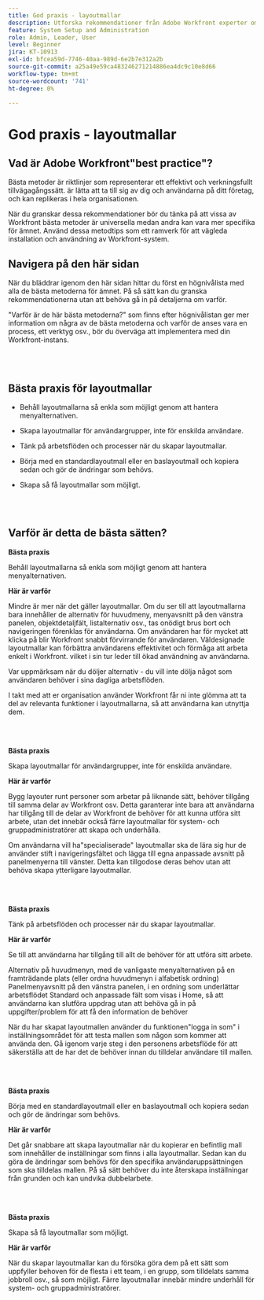 ```yaml
---
title: God praxis - layoutmallar
description: Utforska rekommendationer från Adobe Workfront experter om hur man skapar, hanterar och använder Workfront layoutmallar.
feature: System Setup and Administration
role: Admin, Leader, User
level: Beginner
jira: KT-10913
exl-id: bfcea59d-7746-40aa-989d-6e2b7e312a2b
source-git-commit: a25a49e59ca483246271214886ea4dc9c10e8d66
workflow-type: tm+mt
source-wordcount: '741'
ht-degree: 0%

---
```


# God praxis - layoutmallar

## Vad är Adobe Workfront&quot;best practice&quot;?

Bästa metoder är riktlinjer som representerar ett effektivt och verkningsfullt tillvägagångssätt. är lätta att ta till sig av dig och användarna på ditt företag, och kan replikeras i hela organisationen.

När du granskar dessa rekommendationer bör du tänka på att vissa av Workfront bästa metoder är universella medan andra kan vara mer specifika för ämnet. Använd dessa metodtips som ett ramverk för att vägleda installation och användning av Workfront-system.

## Navigera på den här sidan

När du bläddrar igenom den här sidan hittar du först en högnivålista med alla de bästa metoderna för ämnet. På så sätt kan du granska rekommendationerna utan att behöva gå in på detaljerna om varför.

&quot;Varför är de här bästa metoderna?&quot; som finns efter högnivålistan ger mer information om några av de bästa metoderna och varför de anses vara en process, ett verktyg osv., bör du överväga att implementera med din Workfront-instans.

</br>
</br>

## Bästa praxis för layoutmallar

* Behåll layoutmallarna så enkla som möjligt genom att hantera menyalternativen.

* Skapa layoutmallar för användargrupper, inte för enskilda användare.

* Tänk på arbetsflöden och processer när du skapar layoutmallar.

* Börja med en standardlayoutmall eller en baslayoutmall och kopiera sedan och gör de ändringar som behövs.

* Skapa så få layoutmallar som möjligt.

</br>
</br>

## Varför är detta de bästa sätten?

**Bästa praxis**

Behåll layoutmallarna så enkla som möjligt genom att hantera menyalternativen.

**Här är varför**

Mindre är mer när det gäller layoutmallar. Om du ser till att layoutmallarna bara innehåller de alternativ för huvudmeny, menyavsnitt på den vänstra panelen, objektdetaljfält, listalternativ osv., tas onödigt brus bort och navigeringen förenklas för användarna. Om användaren har för mycket att klicka på blir Workfront snabbt förvirrande för användaren. Väldesignade layoutmallar kan förbättra användarens effektivitet och förmåga att arbeta enkelt i Workfront. vilket i sin tur leder till ökad användning av användarna.

Var uppmärksam när du döljer alternativ - du vill inte dölja något som användaren behöver i sina dagliga arbetsflöden.

I takt med att er organisation använder Workfront får ni inte glömma att ta del av relevanta funktioner i layoutmallarna, så att användarna kan utnyttja dem.

</br>
</br>

**Bästa praxis**

Skapa layoutmallar för användargrupper, inte för enskilda användare.

**Här är varför**

Bygg layouter runt personer som arbetar på liknande sätt, behöver tillgång till samma delar av Workfront osv. Detta garanterar inte bara att användarna har tillgång till de delar av Workfront de behöver för att kunna utföra sitt arbete, utan det innebär också färre layoutmallar för system- och gruppadministratörer att skapa och underhålla.

Om användarna vill ha&quot;specialiserade&quot; layoutmallar ska de lära sig hur de använder stift i navigeringsfältet och lägga till egna anpassade avsnitt på panelmenyerna till vänster. Detta kan tillgodose deras behov utan att behöva skapa ytterligare layoutmallar.

</br>
</br>

**Bästa praxis**

Tänk på arbetsflöden och processer när du skapar layoutmallar.

**Här är varför**

Se till att användarna har tillgång till allt de behöver för att utföra sitt arbete.

Alternativ på huvudmenyn, med de vanligaste menyalternativen på en framträdande plats (eller ordna huvudmenyn i alfabetisk ordning) Panelmenyavsnitt på den vänstra panelen, i en ordning som underlättar arbetsflödet Standard och anpassade fält som visas i Home, så att användarna kan slutföra uppdrag utan att behöva gå in på uppgifter/problem för att få den information de behöver

När du har skapat layoutmallen använder du funktionen&quot;logga in som&quot; i inställningsområdet för att testa mallen som någon som kommer att använda den. Gå igenom varje steg i den personens arbetsflöde för att säkerställa att de har det de behöver innan du tilldelar användare till mallen.

</br>
</br>

**Bästa praxis**

Börja med en standardlayoutmall eller en baslayoutmall och kopiera sedan och gör de ändringar som behövs.

**Här är varför**

Det går snabbare att skapa layoutmallar när du kopierar en befintlig mall som innehåller de inställningar som finns i alla layoutmallar. Sedan kan du göra de ändringar som behövs för den specifika användaruppsättningen som ska tilldelas mallen. På så sätt behöver du inte återskapa inställningar från grunden och kan undvika dubbelarbete.

</br>
</br>


**Bästa praxis**

Skapa så få layoutmallar som möjligt.

**Här är varför**

När du skapar layoutmallar kan du försöka göra dem på ett sätt som uppfyller behoven för de flesta i ett team, i en grupp, som tilldelats samma jobbroll osv., så som möjligt. Färre layoutmallar innebär mindre underhåll för system- och gruppadministratörer.
